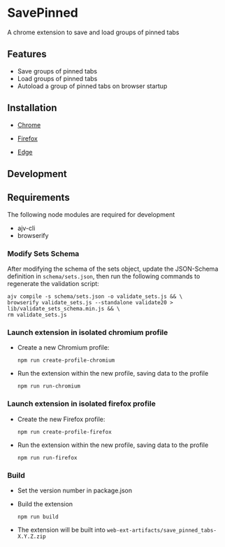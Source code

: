 # SavePinned

A chrome extension to save and load groups of pinned tabs

## Features

- Save groups of pinned tabs
- Load groups of pinned tabs
- Autoload a group of pinned tabs on browser startup

## Installation

- [Chrome](https://chrome.google.com/webstore/detail/save-pinned-tabs/anmidgajdonkgmmilbccfefkfieajakd)

- [Firefox](https://addons.mozilla.org/en-US/firefox/addon/save-pinned-tabs/)

- [Edge](https://microsoftedge.microsoft.com/addons/detail/ahejjkehekfnjbpaaochgfbmbajocdkn)

## Development

## Requirements

The following node modules are required for development

- ajv-cli
- browserify

### Modify Sets Schema

After modifying the schema of the sets object, update the JSON-Schema definition in `schema/sets.json`, then run the following commands to regenerate the validation script:

```
ajv compile -s schema/sets.json -o validate_sets.js && \
browserify validate_sets.js --standalone validate20 > lib/validate_sets_schema.min.js && \
rm validate_sets.js
```

### Launch extension in isolated chromium profile

- Create a new Chromium profile:

  `npm run create-profile-chromium`

- Run the extension within the new profile, saving data to the profile

  `npm run run-chromium`

### Launch extension in isolated firefox profile

- Create the new Firefox profile:

  `npm run create-profile-firefox`

- Run the extension within the new profile, saving data to the profile

  `npm run run-firefox`

### Build

- Set the version number in package.json

- Build the extension

  `npm run build`

- The extension will be built into `web-ext-artifacts/save_pinned_tabs-X.Y.Z.zip`
